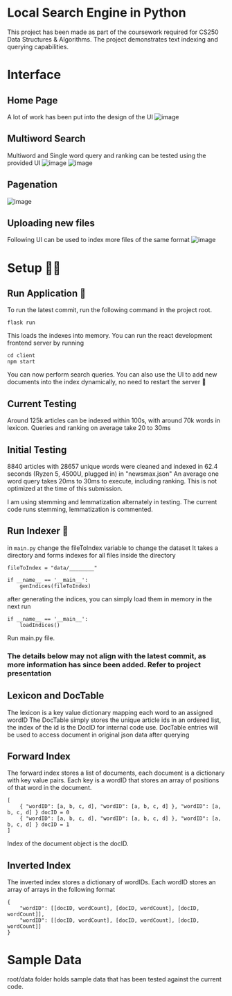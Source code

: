 # Local Search Engine in Python
This project has been made as part of the coursework required for CS250 Data Structures & Algorithms. The project demonstrates text indexing and querying capabilities.

# Interface
## Home Page
A lot of work has been put into the design of the UI
![image](https://user-images.githubusercontent.com/20483712/210053035-1508eb8a-517f-43e4-9381-39d5026bc789.png)

## Multiword Search
Multiword and Single word query and ranking can be tested using the provided UI
![image](https://user-images.githubusercontent.com/20483712/210053056-14c09b0c-ef63-4e39-9798-fa62325fea99.png)
![image](https://user-images.githubusercontent.com/20483712/210053061-d0ce3370-3ea3-4550-9d0e-6aa665708e62.png)

## Pagenation
![image](https://user-images.githubusercontent.com/20483712/210053243-cd1572af-5549-4a27-9fcb-4c37d3a90182.png)

## Uploading new files
Following UI can be used to index more files of the same format
![image](https://user-images.githubusercontent.com/20483712/210053114-efca01ee-8065-40ca-86c3-9040810fbb27.png)

# Setup 👩‍🔬
## Run Application 🚀
To run the latest commit, run the following command in the project root.

```flask run```

This loads the indexes into memory. You can run the react development frontend server by running

```
cd client
npm start
```

You can now perform search queries.
You can also use the UI to add new documents into the index dynamically, no need to restart the server 🥳

## Current Testing
Around 125k articles can be indexed within 100s, with around 70k words in lexicon.
Queries and ranking on average take 20 to 30ms

## Initial Testing

8840 articles with 28657 unique words were cleaned and indexed in 62.4 seconds (Ryzen 5,  4500U, plugged in) in "newsmax.json"
An average one word query takes 20ms to 30ms to execute, including ranking. This is not optimized at the time of this submission.

I am using stemming and lemmatization alternately in testing. The current code runs stemming, lemmatization is commented.

## Run Indexer 📇

in ```main.py```
change the fileToIndex variable to change the dataset
It takes a directory and forms indexes for all files inside the directory

```
fileToIndex = "data/________"

if __name__ == '__main__':
    genIndices(fileToIndex)
```

after generating the indices, you can simply load them in memory in the next run
```
if __name__ == '__main__':
    loadIndices()
```

Run main.py file.

### The details below may not align with the latest commit, as more information has since been added. Refer to project presentation

## Lexicon and DocTable
The lexicon is a key value dictionary mapping each word to an assigned wordID
The DocTable simply stores the unique article ids in an ordered list, the index of the id is the DocID for internal code use. DocTable entries will be used to access document in original json data after querying

## Forward Index
The forward index stores a list of documents, each document is a dictionary with key value pairs.
Each key is a wordID that stores an array of positions of that word in the document.

```
[
    { "wordID": [a, b, c, d], "wordID": [a, b, c, d] }, "wordID": [a, b, c, d] } docID = 0
    { "wordID": [a, b, c, d], "wordID": [a, b, c, d] }, "wordID": [a, b, c, d] } docID = 1
]
```

Index of the document object is the docID.

## Inverted Index
The inverted index stores a dictionary of wordIDs. Each wordID stores an array of arrays in the following format

```
{
    "wordID": [[docID, wordCount], [docID, wordCount], [docID, wordCount]],
    "wordID": [[docID, wordCount], [docID, wordCount], [docID, wordCount]]
}
```

# Sample Data
root/data folder holds sample data that has been tested against the current code.
